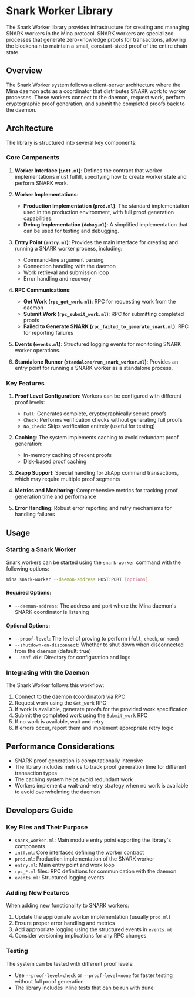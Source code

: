 # Snark Worker Library

The Snark Worker library provides infrastructure for creating and managing SNARK
workers in the Mina protocol. SNARK workers are specialized processes that
generate zero-knowledge proofs for transactions, allowing the blockchain to
maintain a small, constant-sized proof of the entire chain state.

## Overview

The Snark Worker system follows a client-server architecture where the Mina
daemon acts as a coordinator that distributes SNARK work to worker processes.
These workers connect to the daemon, request work, perform cryptographic proof
generation, and submit the completed proofs back to the daemon.

## Architecture

The library is structured into several key components:

### Core Components

1. **Worker Interface (`intf.ml`)**: Defines the contract that worker
   implementations must fulfill, specifying how to create worker state and
   perform SNARK work.

2. **Worker Implementations**:
   - **Production Implementation (`prod.ml`)**: The standard implementation used
     in the production environment, with full proof generation capabilities.
   - **Debug Implementation (`debug.ml`)**: A simplified implementation that can
     be used for testing and debugging.

3. **Entry Point (`entry.ml`)**: Provides the main interface for creating and
   running a SNARK worker process, including:
   - Command-line argument parsing
   - Connection handling with the daemon
   - Work retrieval and submission loop
   - Error handling and recovery

4. **RPC Communications**:
   - **Get Work (`rpc_get_work.ml`)**: RPC for requesting work from the daemon
   - **Submit Work (`rpc_submit_work.ml`)**: RPC for submitting completed proofs
   - **Failed to Generate SNARK (`rpc_failed_to_generate_snark.ml`)**: RPC for
     reporting failures

5. **Events (`events.ml`)**: Structured logging events for monitoring SNARK
   worker operations.

6. **Standalone Runner (`standalone/run_snark_worker.ml`)**: Provides an entry
   point for running a SNARK worker as a standalone process.

### Key Features

1. **Proof Level Configuration**: Workers can be configured with different proof
   levels:
   - `Full`: Generates complete, cryptographically secure proofs
   - `Check`: Performs verification checks without generating full proofs
   - `No_check`: Skips verification entirely (useful for testing)

2. **Caching**: The system implements caching to avoid redundant proof
   generation:
   - In-memory caching of recent proofs
   - Disk-based proof caching

3. **Zkapp Support**: Special handling for zkApp command transactions, which may
   require multiple proof segments

4. **Metrics and Monitoring**: Comprehensive metrics for tracking proof
   generation time and performance

5. **Error Handling**: Robust error reporting and retry mechanisms for handling
   failures

## Usage

### Starting a Snark Worker

Snark workers can be started using the `snark-worker` command with the following
options:

```bash
mina snark-worker --daemon-address HOST:PORT [options]
```

#### Required Options:

- `--daemon-address`: The address and port where the Mina daemon's SNARK
  coordinator is listening

#### Optional Options:

- `--proof-level`: The level of proving to perform (`full`, `check`, or `none`)
- `--shutdown-on-disconnect`: Whether to shut down when disconnected from the
  daemon (default: true)
- `--conf-dir`: Directory for configuration and logs

### Integrating with the Daemon

The Snark Worker follows this workflow:

1. Connect to the daemon (coordinator) via RPC
2. Request work using the `Get_work` RPC
3. If work is available, generate proofs for the provided work specification
4. Submit the completed work using the `Submit_work` RPC
5. If no work is available, wait and retry
6. If errors occur, report them and implement appropriate retry logic

## Performance Considerations

- SNARK proof generation is computationally intensive
- The library includes metrics to track proof generation time for different
  transaction types
- The caching system helps avoid redundant work
- Workers implement a wait-and-retry strategy when no work is available to avoid
  overwhelming the daemon

## Developers Guide

### Key Files and Their Purpose

- `snark_worker.ml`: Main module entry point exporting the library's components
- `intf.ml`: Core interfaces defining the worker contract
- `prod.ml`: Production implementation of the SNARK worker
- `entry.ml`: Main entry point and work loop
- `rpc_*.ml` files: RPC definitions for communication with the daemon
- `events.ml`: Structured logging events

### Adding New Features

When adding new functionality to SNARK workers:

1. Update the appropriate worker implementation (usually `prod.ml`)
2. Ensure proper error handling and metrics
3. Add appropriate logging using the structured events in `events.ml`
4. Consider versioning implications for any RPC changes

### Testing

The system can be tested with different proof levels:

- Use `--proof-level=check` or `--proof-level=none` for faster testing without
  full proof generation
- The library includes inline tests that can be run with dune
